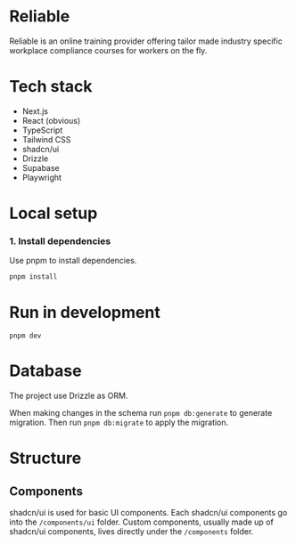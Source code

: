 # Reliable

Reliable is an online training provider offering tailor made industry specific workplace compliance courses for workers on the fly.

# Tech stack

- Next.js
- React (obvious)
- TypeScript
- Tailwind CSS
- shadcn/ui
- Drizzle
- Supabase
- Playwright

# Local setup

### 1. Install dependencies

Use pnpm to install dependencies.

```
pnpm install
```

# Run in development

```
pnpm dev
```

# Database

The project use Drizzle as ORM.

When making changes in the schema run `pnpm db:generate` to generate migration. Then run `pnpm db:migrate` to apply the migration.

# Structure

## Components

shadcn/ui is used for basic UI components. Each shadcn/ui components go into the `/components/ui` folder.
Custom components, usually made up of shadcn/ui components, lives directly under the `/components` folder.
